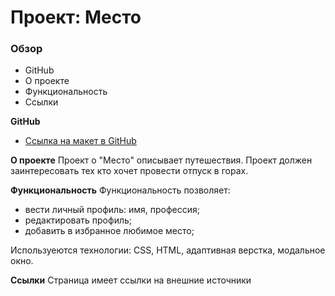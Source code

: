 # Проект: Место

### Обзор

- GitHub
- О проекте
- Функциональность
- Ссылки

**GitHub**

- [Ссылка на макет в GitHub](https://jane-doe666.github.io/mesto-project-bootcamp/)

**О проекте**
Проект о "Место" описывает путешествия.
Проект должен заинтересовать тех кто хочет провести отпуск в горах.

**Функциональность**
Функциональность позволяет:

- вести личный профиль: имя, профессия;
- редактировать профиль;
- добавить в избранное любимое место;

Используеются технологии: CSS, HTML, адаптивная верстка, модальное окно.

**Ссылки**
Страница имеет ссылки на внешние источники
